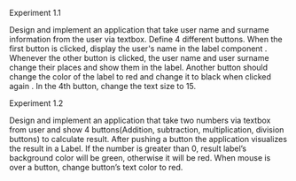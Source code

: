 Experiment 1.1

Design and implement an application that take user name and surname information from the user 
via textbox. Define 4 different buttons. When the first button is clicked, display the user's 
name in the label component . Whenever the other button is clicked, the user name and 
user surname change their places and show them in the label. Another button should change 
the color of the label to red and change it to black when clicked again . In the 4th button, 
change the text size to 15.

Experiment 1.2

Design and implement an application that take two numbers via textbox from user and show 
4 buttons(Addition, subtraction, multiplication, division buttons) to calculate result. After 
pushing a button the application visualizes the result in a Label. If the number is greater than 
0, result label’s background color will be green, otherwise it will be red. When mouse 
is over a button, change button’s text color to red.
